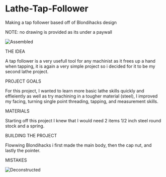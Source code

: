 # Lathe-Tap-Follower
Making a tap follower based off of Blondihacks design

NOTE: no drawing is provided as its under a paywall

![Assembled](https://user-images.githubusercontent.com/36164850/129428156-ba58abdc-275a-497a-b0f4-4ab26a0034ea.jpeg)

THE IDEA

A tap follower is a very usefull tool for any machinist as it frees up a hand when tapping, it is again a very simple project so i decided for it to be my second lathe project.

PROJECT GOALS

For this project, I wanted to learn more basic lathe skills quickly and effieiently as well as try machining in a tougher material (steel), I improved my facing, turning single point threading, tapping, and measurement skills.

MATERIALS

Starting off this project I knew that I would need 2 items 1/2 inch steel round stock and a spring.


BUILDING THE PROJECT

Flowwing Blondihacks i first made the main body, then the cap nut, and lastly the pointer.

MISTAKES



![Deconstructed](https://user-images.githubusercontent.com/36164850/129428164-0517f216-518b-4feb-a1b4-a364f7a9c3bd.jpeg)
